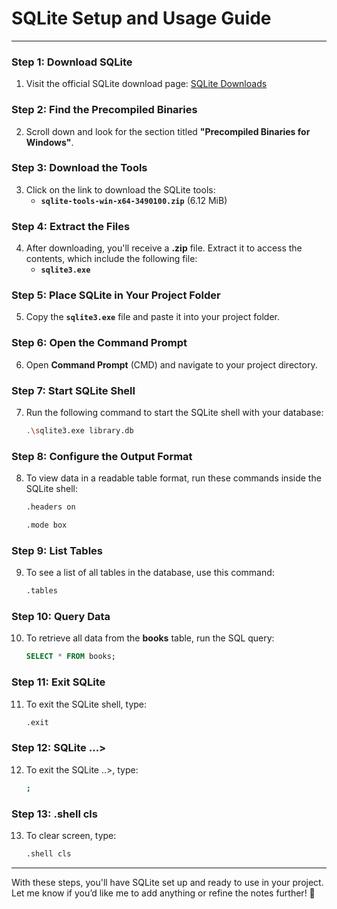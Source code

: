 # **SQLite Setup and Usage Guide**

---

### **Step 1: Download SQLite**
1. Visit the official SQLite download page: [SQLite Downloads](https://www.sqlite.org/download.html)

### **Step 2: Find the Precompiled Binaries**
2. Scroll down and look for the section titled **"Precompiled Binaries for Windows"**.

### **Step 3: Download the Tools**
3. Click on the link to download the SQLite tools:
   - **`sqlite-tools-win-x64-3490100.zip`** (6.12 MiB)

### **Step 4: Extract the Files**
4. After downloading, you'll receive a **.zip** file. Extract it to access the contents, which include the following file:
   - **`sqlite3.exe`**

### **Step 5: Place SQLite in Your Project Folder**
5. Copy the **`sqlite3.exe`** file and paste it into your project folder.

### **Step 6: Open the Command Prompt**
6. Open **Command Prompt** (CMD) and navigate to your project directory.

### **Step 7: Start SQLite Shell**
7. Run the following command to start the SQLite shell with your database:
   ```sh
   .\sqlite3.exe library.db
   ```

### **Step 8: Configure the Output Format**
8. To view data in a readable table format, run these commands inside the SQLite shell:
   ```sh
   .headers on
   ```

    ```sh
   .mode box
   ```

### **Step 9: List Tables**
9. To see a list of all tables in the database, use this command:
   ```sh
   .tables
   ```

### **Step 10: Query Data**
10. To retrieve all data from the **books** table, run the SQL query:
    ```sql
    SELECT * FROM books;
    ```

### **Step 11: Exit SQLite**
11. To exit the SQLite shell, type:
    ```sh
    .exit
    ```

### **Step 12: SQLite ...>**
12. To exit the SQLite ..>, type:
    ```sh
    ;
    ```

### **Step 13: .shell cls**
13. To clear screen, type:
    ```sh
    .shell cls
    ```

---

With these steps, you'll have SQLite set up and ready to use in your project. Let me know if you’d like me to add anything or refine the notes further! 🚀

